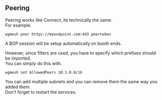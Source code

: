 ## Peering

Peering works like Connect, its technically the same.<br>
For example.<br>

```
wgmesh peer https://myendpoint.com:443 peertoken
```

A BGP session will be setup automatically on booth ends.<br>

However, since filters are used, you have to specify which prefixes should be imported.<br>
You can simply do this with.<br>
```
wgmesh set AllowedPeers 10.1.0.0/16
```
You can add multiple subnets and you can remove them the same way you added them.<br>
Don't forget to restart the services.<br>